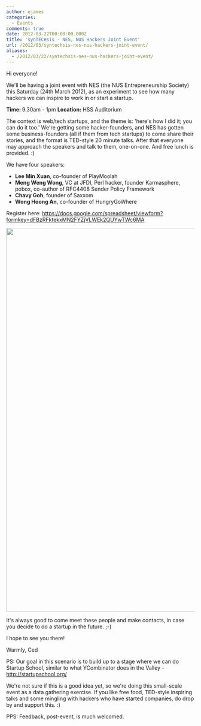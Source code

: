 ```yaml
---
author: ejames
categories:
  - Events
comments: true
date: 2012-03-22T00:00:00.000Z
title: 'synTECHsis - NES, NUS Hackers Joint Event'
url: /2012/03/syntechsis-nes-nus-hackers-joint-event/
aliases:
  - /2012/03/22/syntechsis-nes-nus-hackers-joint-event/
---
```


Hi everyone!

We'll be having a joint event with NES (the NUS Entrepreneurship Society) this Saturday (24th March 2012), as an experiment to see how many hackers we can inspire to work in or start a startup.

<strong>Time: </strong>9.30am - 1pm
<strong>Location:</strong> HSS Auditorium

The context is web/tech startups, and the theme is: 'here's how I did it; you can do it too.' We're getting some hacker-founders, and NES has gotten some business-founders (all if them from tech startups) to come share their stories, and the format is TED-style 20 minute talks. After that everyone may approach the speakers and talk to them, one-on-one. And free lunch is provided. :)

We have four speakers:
<ul><li><strong>Lee Min Xuan</strong>, co-founder of PlayMoolah</li>
<li><strong>Meng Weng Wong</strong>, VC at JFDI, Perl hacker, founder Karmasphere, pobox, co-author of RFC4408 Sender Policy Framework</li>
<li><strong>Chavy Goh</strong>, founder of Saxxom</li>
<li><strong>Wong Hoong An</strong>, co-founder of HungryGoWhere</li></ul>

Register here:
<a href="https://docs.google.com/spreadsheet/viewform?formkey=dFBzRFktekxMN2FYZjVLWEk2QUYwTWc6MA">https://docs.google.com/spreadsheet/viewform?formkey=dFBzRFktekxMN2FYZjVLWEk2QUYwTWc6MA</a>

<img src="/img/2012/03/EDM-Poster.jpg" alt="" title="EDM Poster" width="724" height="1024" class="aligncenter size-full wp-image-2475" />

It's always good to come meet these people and make contacts, in case you decide to do a startup in the future. ;-)

I hope to see you there!

Warmly,
Ced

PS: Our goal in this scenario is to build up to a stage where we can do Startup School, similar to what YCombinator does in the Valley - <a href="http://startupschool.org/">http://startupschool.org/</a>

We're not sure if this is a good idea yet, so we're doing this small-scale event as a data gathering exercise. If you like free food, TED-style inspiring talks and some mingling with hackers who have started companies, do drop by and support this. :)

PPS: Feedback, post-event, is much welcomed.
